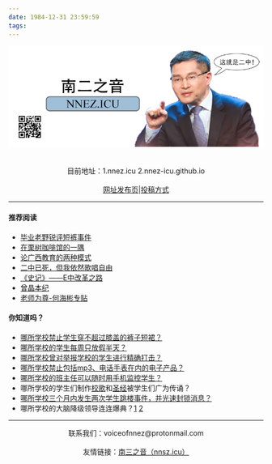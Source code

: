 ```yaml
---
date: 1984-12-31 23:59:59
tags: 
---
```


<center><img src="/README/welcome.png"/></center><br>
<br>


<center>目前地址：1.nnez.icu 2.nnez-icu.github.io</center>
<br>
<center><a href="https://github.com/nnez-icu/nnez.icu" target="_blank">网址发布页</a>|<a href="/contact/" target="_blank">投稿方式</a>
</center>

---
#### 推荐阅读
+ [毕业老野锐评短裤事件](/毕业老野锐评短裤事件/)
+ [在栗树咖啡馆的一隅](/在栗树咖啡馆的一隅/)
+ [论广西教育的两种模式](/edu/)
+ [二中已死，但我依然歌唱自由](/二中已死，但我依然歌唱自由/)
+ [《史记》——E中改革之路](/史记/)
+ [曾晶本纪](/曾晶本纪/)
+ [老师为尊-何海彬专贴](/老师为尊-何海彬专帖.md)

#### 你知道吗？
+ [哪所学校禁止学生穿不超过膝盖的裤子短裙？](/史记/#dksj)
+ [哪所学校的学生每周只放假半天？](/史记/#pzzy)
+ [哪所学校曾对举报学校的学生进行精确打击？](/史记/#qdjb)
+ [哪所学校禁止包括mp3、电话手表在内的电子产品？](/史记/#pzzj)
+ [哪所学校的班主任可以随时用手机监控学生？](/做遵规守纪好学生)
+ 哪所学校的学生们制作[校歌](/北宁二中校歌)和[圣经](史记/#ezsj)被学生们广为传诵？
+ [哪所学校三个月内发生两次学生跳楼事件，并光速封锁消息？](/史记/#xszl)
+ 哪所学校的大脑降级领导连连爆典？[1](/史记/#yrys) [2](/史记/#ycgs)
---

<p><center>联系我们：voiceofnnez@protonmail.com </center><br>
<center>友情链接：<a href="https://nnsz.icu" target="_blank">南三之音（nnsz.icu）</a></center></p>

